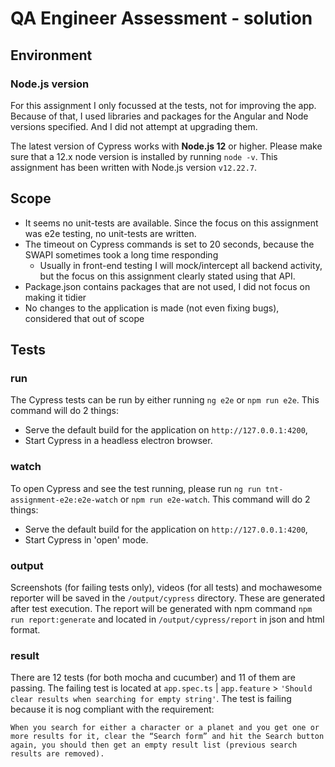 # QA Engineer Assessment - solution

## Environment
### Node.js version
For this assignment I only focussed at the tests, not for improving the app.
Because of that, I used libraries and packages for the Angular and Node versions specified. And I did not attempt at upgrading them.

The latest version of Cypress works with **Node.js 12** or higher. Please make sure that a 12.x node version is installed by running `node -v`.
This assignment has been written with Node.js version `v12.22.7`.

## Scope
* It seems no unit-tests are available. Since the focus on this assignment was e2e testing, no unit-tests are written.
* The timeout on Cypress commands is set to 20 seconds, because the SWAPI sometimes took a long time responding
  * Usually in front-end testing I will mock/intercept all backend activity, but the focus on this assignment clearly stated using that API.
* Package.json contains packages that are not used, I did not focus on making it tidier
* No changes to the application is made (not even fixing bugs), considered that out of scope

## Tests
### run
The Cypress tests can be run by either running `ng e2e` or `npm run e2e`.
This command will do 2 things:
* Serve the default build for the application on `http://127.0.0.1:4200`,
* Start Cypress in a headless electron browser.

### watch
To open Cypress and see the test running, please run `ng run tnt-assignment-e2e:e2e-watch` or `npm run e2e-watch`.
This command will do 2 things:
* Serve the default build for the application on `http://127.0.0.1:4200`,
* Start Cypress in 'open' mode.

### output
Screenshots (for failing tests only), videos (for all tests) and mochawesome reporter will be saved in the `/output/cypress` directory. These are generated after test execution.
The report will be generated with npm command `npm run report:generate` and located in `/output/cypress/report` in json and html format.

### result
There are 12 tests (for both mocha and cucumber) and 11 of them are passing.
The failing test is located at `app.spec.ts` | `app.feature` > `'Should clear results when searching for empty string'`. The test is failing because it is nog compliant with the requirement:
````
When you search for either a character or a planet and you get one or more results for it, clear the “Search form” and hit the Search button again, you should then get an empty result list (previous search results are removed).
````
